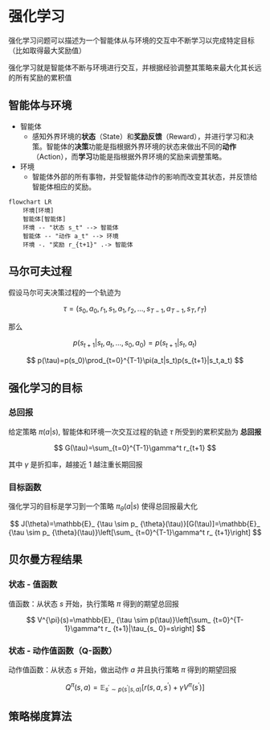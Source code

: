 # 强化学习

强化学习问题可以描述为一个智能体从与环境的交互中不断学习以完成特定目标（比如取得最大奖励值）

强化学习就是智能体不断与环境进行交互，并根据经验调整其策略来最大化其长远的所有奖励的累积值

## 智能体与环境

- 智能体
  - 感知外界环境的**状态**（State）和**奖励反馈**（Reward），并进行学习和决策。智能体的**决策**功能是指根据外界环境的状态来做出不同的**动作**（Action），而**学习**功能是指根据外界环境的奖励来调整策略。
- 环境
  - 智能体外部的所有事物，并受智能体动作的影响而改变其状态，并反馈给智能体相应的奖励。

```mermaid
flowchart LR
    环境[环境]
    智能体[智能体]
    环境 -- "状态 s_t" --> 智能体
    智能体 -- "动作 a_t" --> 环境
    环境 -. "奖励 r_{t+1}" .-> 智能体
```

## 马尔可夫过程

假设马尔可夫决策过程的一个轨迹为

$$
\tau = (s_0, a_0, r_1, s_1, a_1, r_2, \ldots, s_{T-1}, a_{T-1},s_T,r_T)
$$

那么

$$
p(s_{t+1}|s_t,a_t,\ldots,s_0,a_0)=p(s_{t+1}|s_t,a_t)
$$

$$
p(\tau)=p(s_0)\prod_{t=0}^{T-1}\pi(a_t|s_t)p(s_{t+1}|s_t,a_t)
$$

## 强化学习的目标

### 总回报

给定策略 $\pi(a|s)$, 智能体和环境一次交互过程的轨迹 $\tau$ 所受到的累积奖励为 **总回报**

$$
G(\tau)=\sum_{t=0}^{T-1}\gamma^t r_{t+1}
$$

其中 $\gamma$ 是折扣率，越接近 $1$ 越注重长期回报

### 目标函数

强化学习的目标是学习到一个策略 $\pi_{\theta}(a|s)$ 使得总回报最大化

$$
J(\theta)=\mathbb{E}_ {\tau \sim p_ {\theta}(\tau)}[G(\tau)]=\mathbb{E}_ {\tau \sim p_ {\theta}(\tau)}\left[\sum_ {t=0}^{T-1}\gamma^t r_ {t+1}\right]
$$

## 贝尔曼方程结果

### 状态 - 值函数

值函数：从状态 $s$ 开始，执行策略 $\pi$ 得到的期望总回报

$$
V^{\pi}(s)=\mathbb{E}_ {\tau \sim p(\tau)}\left[\sum_ {t=0}^{T-1}\gamma^t r_ {t+1}|\tau_{s_ 0}=s\right]
$$

### 状态 - 动作值函数（Q-函数）

动作值函数：从状态 $s$ 开始，做出动作 $a$ 并且执行策略 $\pi$ 得到的期望回报

$$
Q^{\pi}(s,a)=\mathbb{E}_ {s^\prime \sim p(s^\prime | s,a)}[r(s,a,s^\prime)+\gamma V^{\pi}(s^\prime)]
$$

## 策略梯度算法

